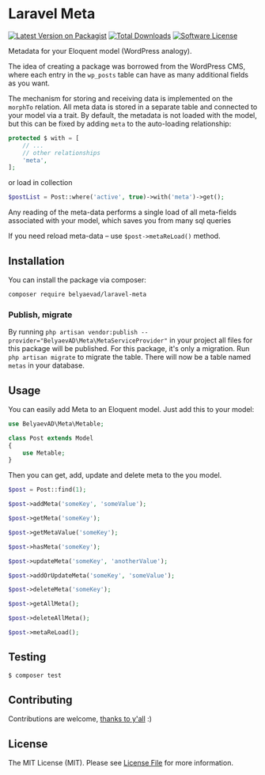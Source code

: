 # Laravel Meta

[![Latest Version on Packagist](https://img.shields.io/packagist/v/belyaevad/laravel-meta.svg?style=flat-square)](https://packagist.org/packages/belyaevad/laravel-meta)
[![Total Downloads](https://img.shields.io/packagist/dt/belyaevad/laravel-meta.svg?style=flat-square)](https://packagist.org/packages/belyaevad/laravel-meta)
[![Software License](https://img.shields.io/badge/license-MIT-brightgreen.svg?style=flat-square)](LICENSE.md)

Metadata for your Eloquent model (WordPress analogy).

The idea of creating a package was borrowed from the WordPress CMS, where each entry in the `wp_posts` table can have as many additional fields as you want.

The mechanism for storing and receiving data is implemented on the `morphTo` relation. All meta data is stored in a separate table and connected to your model via a trait.
By default, the metadata is not loaded with the model, but this can be fixed by adding `meta` to the auto-loading relationship:
```php
protected $ with = [
    // ...
    // other relationships
    'meta',
];
```
or load in collection
```php
$postList = Post::where('active', true)->with('meta')->get();
```

Any reading of the meta-data performs a single load of all meta-fields associated with your model, which saves you from many sql queries

If you need reload meta-data – use `$post->metaReLoad()` method.

## Installation

You can install the package via composer:

```bash
composer require belyaevad/laravel-meta
```

### Publish, migrate

By running `php artisan vendor:publish --provider="BelyaevAD\Meta\MetaServiceProvider"` in your project all files for this package will be published. For this package, it's only a migration. Run `php artisan migrate` to migrate the table. There will now be a table named `metas` in your database.

## Usage

You can easily add Meta to an Eloquent model. Just add this to your model:

```php
use BelyaevAD\Meta\Metable;

class Post extends Model
{
    use Metable;
}
```

Then you can get, add, update and delete meta to the you model.

```php
$post = Post::find(1);

$post->addMeta('someKey', 'someValue');

$post->getMeta('someKey');

$post->getMetaValue('someKey');

$post->hasMeta('someKey');

$post->updateMeta('someKey', 'anotherValue');

$post->addOrUpdateMeta('someKey', 'someValue');

$post->deleteMeta('someKey');

$post->getAllMeta();

$post->deleteAllMeta();

$post->metaReLoad();
```

## Testing

```bash
$ composer test
```

## Contributing

Contributions are welcome, [thanks to y'all](https://github.com/belyaevad/laravel-meta/graphs/contributors) :)

## License

The MIT License (MIT). Please see [License File](LICENSE.md) for more information.
